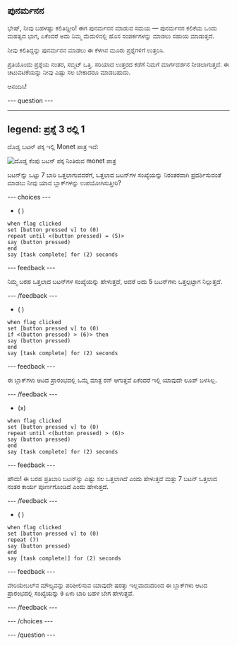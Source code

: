 ## ಪುನರ್ಮನನ

ಭೇಷ್, ನೀವು ಬಹಳಷ್ಟು ಕಲಿತಿದ್ದೀರಿ! ಈಗ ಪುನರ್ಮನನ ಮಾಡುವ ಸಮಯ — ಪುನರ್ಮನನ ಕಲಿಕೆಯ ಒಂದು ಮಹತ್ವದ ಭಾಗ, ಏಕೆಂದರೆ ಅದು ನಿಮ್ಮ ಮೆದುಳಿನಲ್ಲಿ ಹೊಸ ಸಂಪರ್ಕಗಳನ್ನು ಮಾಡಲು ಸಹಾಯ ಮಾಡುತ್ತದೆ.

ನೀವು ಕಲಿತಿದ್ದನ್ನು ಪುನರ್ಮನನ ಮಾಡಲು ಈ ಕೆಳಗಿನ ಮೂರು ಪ್ರಶ್ನೆಗಳಿಗೆ ಉತ್ತರಿಸಿ.

ಪ್ರತಿಯೊಂದು ಪ್ರಶ್ನೆಯ ನಂತರ, ಸಬ್ಮಿಟ್‌ ಒತ್ತಿ. ಸರಿಯಾದ ಉತ್ತರದ ಕಡೆಗೆ ನಿಮಗೆ ಮಾರ್ಗದರ್ಶನ ನೀಡಲಾಗುತ್ತದೆ. ಈ ಚಟುವಟಿಕೆಯನ್ನು ನೀವು ಎಷ್ಟು ಸಲ ಬೇಕಾದರೂ ಮಾಡಬಹುದು.

ಆನಂದಿಸಿ!

--- question ---

---
legend: ಪ್ರಶ್ನೆ 3 ರಲ್ಲಿ 1
---

ದೊಡ್ಡ ಬಟನ್‌ ಪಕ್ಕ ಇಲ್ಲಿ Monet ಪಾತ್ರ ಇದೆ:

![ದೊಡ್ಡ ಕೆಂಪು ಬಟನ್‌ ಪಕ್ಕ ನಿಂತಿರುವ monet ಪಾತ್ರ](images/monet-by-button.png)

ಬಟನ್‌ನ್ನು ಒಟ್ಟು 7 ಬಾರಿ ಒತ್ತಲಾಗುವವರೆಗೆ, ಒತ್ತಲಾದ ಬಟನ್‌ಗಳ ಸಂಖ್ಯೆಯನ್ನು ನಿರಂತರವಾಗಿ ಪ್ರದರ್ಶಿಸುವಂತೆ ಮಾಡಲು ನೀವು ಯಾವ ಬ್ಲಾಕ್‌ಗಳನ್ನು ಉಪಯೋಗಿಸುತ್ತೀರಿ?


--- choices ---

- ( )

```blocks3
when flag clicked
set [button pressed v] to (0)
repeat until <(button pressed) = (5)>
say (button pressed)
end
say [task complete] for (2) seconds
```

  --- feedback ---

ನಿಮ್ಮ ಬರಹ ಒತ್ತಲಾದ ಬಟನ್‌ಗಳ ಸಂಖ್ಯೆಯನ್ನು ಹೇಳುತ್ತದೆ, ಅದರೆ ಅದು 5 ಬಟನ್‌ಗಳು ಒತ್ತಲ್ಪಟ್ಟಾಗ ನಿಲ್ಲುತ್ತದೆ.

  --- /feedback ---

- ( )

```blocks3
when flag clicked
set [button pressed v] to (0)
if <(button pressed) > (6)> then
say (button pressed)
end
say [task complete] for (2) seconds
```

  --- feedback ---

ಈ ಬ್ಲಾಕ್‌ಗಳು ಆಟದ ಪ್ರಾರಂಭದಲ್ಲಿ ಒಮ್ಮೆ ಮಾತ್ರ ರನ್‌ ಆಗುತ್ತವೆ ಏಕೆಂದರೆ ಇಲ್ಲಿ ಯಾವುದೇ ಲೂಪ್‌ ಬಳಸಿಲ್ಲ.

  --- /feedback ---

- (x)

```blocks3
when flag clicked
set [button pressed v] to (0)
repeat until <(button pressed) > (6)>
say (button pressed)
end
say [task complete] for (2) seconds
```

  --- feedback ---

ಹೌದು! ಈ ಬರಹ ಪ್ರತಿಬಾರಿ ಬಟನ್‌ನ್ನು ಎಷ್ಟು ಸಲ ಒತ್ತಲಾಗಿದೆ ಎಂದು ಹೇಳುತ್ತದೆ ಮತ್ತು 7 ಬಟನ್‌ ಒತ್ತಲಾದ ನಂತರ ಕಾರ್ಯ ಪೂರ್ಣಗೊಂಡಿದೆ ಎಂದು ಹೇಳುತ್ತದೆ.

  --- /feedback ---

- ( )

```blocks3
when flag clicked
set [button pressed v] to (0)
repeat (7)
say (button pressed)
end
say [task complete)] for (2) seconds
```
  --- feedback ---

ವೇರಿಯೇಬಲ್‌ನ ಮೌಲ್ಯವನ್ನು ಪರಿಶೀಲಿಸುವ ಯಾವುದೇ ಷರತ್ತು ಇಲ್ಲವಾದುದರಿಂದ ಈ ಬ್ಲಾಕ್‌ಗಳು ಆಟದ ಪ್ರಾರಂಭದಲ್ಲಿ ಸಂಖ್ಯೆಯನ್ನು `0` ಏಳು ಬಾರಿ ಬಹಳ ಬೇಗ ಹೇಳುತ್ತವೆ.

  --- /feedback ---

--- /choices ---

--- /question ---
